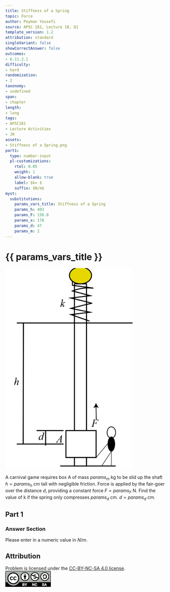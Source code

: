 ```yaml
---
title: Stiffness of a Spring
topic: Force
author: Peyman Yousefi
source: APSC 181, Lecture 18, Q1
template_version: 1.2
attribution: standard
singleVariant: false
showCorrectAnswer: false
outcomes:
- 6.11.2.1
difficulty:
- hard
randomization:
- 2
taxonomy:
- undefined
span:
- chapter
length:
- long
tags:
- APSC181
- Lecture Activities
- JR
assets:
- Stiffness of a Spring.png
part1:
  type: number-input
  pl-customizations:
    rtol: 0.05
    weight: 1
    allow-blank: true
    label: $k= $
    suffix: $N/m$
myst:
  substitutions:
    params_vars_title: Stiffness of a Spring
    params_h: 403
    params_F: 156.0
    params_x: 178
    params_d: 47
    params_m: 2
---
```

# {{ params_vars_title }}
<img src="Stiffness of a Spring.png" width=400>

A carnival game requires box A of mass ${{ params_m }}$ kg to be slid up the shaft $h = {{ params_h }}$ cm tall with negligible friction.
Force is applied by the fair-goer over the distance $d$, providing a constant force $F = {{ params_F }}$ N.
Find the value of k if the spring only compresses ${{ params_d }}$ cm.
$d = {{ params_d }}$ cm.

## Part 1

### Answer Section

Please enter in a numeric value in $N/m$.

## Attribution

Problem is licensed under the [CC-BY-NC-SA 4.0 license](https://creativecommons.org/licenses/by-nc-sa/4.0/).<br> ![The Creative Commons 4.0 license requiring attribution-BY, non-commercial-NC, and share-alike-SA license.](https://raw.githubusercontent.com/firasm/bits/master/by-nc-sa.png)